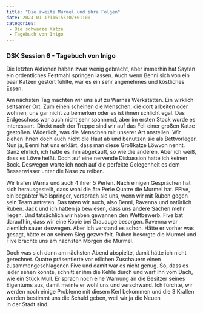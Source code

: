 ```yaml
---
title: "Die zweite Murmel und ihre Folgen"
date: 2024-01-17T16:55:07+01:00
categories:
 - Die schwarze Katze
 - Tagebuch von Inigo
---
```


### DSK Session 6 - Tagebuch von Inigo

Die letzten Aktionen haben zwar wenig gebracht, aber immerhin hat Saytan ein ordentliches Festmahl springen lassen. Auch wenn Benni sich von ein paar Katzen gestört fühlte, war es ein sehr angenehmes und köstliches Essen.

Am nächsten Tag machten wir uns auf zu Warnas Werkstätten. Ein wirklich seltsamer Ort. Zum einen scheinen die Menschen, die dort arbeiten oder wohnen, uns gar nicht zu bemerken oder es ist ihnen schlicht egal. Das Erdgeschoss war auch nicht sehr spannend, aber im ersten Stock wurde es interessant. Direkt nach der Treppe sind wir auf das Fell einer großen Katze gestoßen. Widerlich, was die Menschen mit unserer Art anstellen. Wir ziehen ihnen doch auch nicht die Haut ab und benutzen sie als Bettvorleger. Nun ja, Benni hat uns erklärt, dass man diese Großkatze Löwvon nennt. Ganz ehrlich, ich hatte es ihm abgekauft, so wie die anderen. Aber ich weiß, dass es Löwe heißt. Doch auf eine nervende Diskussion hatte ich keinen Bock. Deswegen warte ich noch auf die perfekte Gelegenheit es dem Besserwisser unter die Nase zu reiben.

Wir trafen Warna und auch 4 ihrer 5 Perlen. Nach einigen Gesprächen hat sich herausgestellt, dass wohl die 5te Perle Quatre die Murmel hat. FFive, ein begabter Wollspringer, versprach sie uns, wenn wir mit Ruben gegen sein Team antreten. Das taten wir auch, also Benni, Ravenna und natürlich Ruben. Jack und ich hatten ja bewiesen, dass uns andere Sachen mehr liegen. Und tatsächlich wir haben gewannen den Wettbewerb. Five bat daraufhin, dass wir eine Kopie bei Grauauge besorgen. Ravenna war ziemlich sauer deswegen. Aber ich verstand es schon. Hätte er vorher was gesagt, hätte er an seinem Sieg gezweifelt. Ruben besorgte die Murmel und Five brachte uns am nächsten Morgen die Murmel.

Doch was sich dann am nächsten Abend abspielte, damit hätte ich nicht gerechnet. Quatre präsentierte vor etlichen Zuschauern einen zusammengeschlagenen Five und damit war es nicht genug. So, dass es jeder sehen konnte, schnitt er ihm die Kehle durch und warf ihn vom Dach, wie ein Stück Müll. Er sprach noch eine Warnung an die Besitzer seines Eigentums aus, damit meinte er wohl uns und verschwand. Ich fürchte, wir werden noch einige Probleme mit diesem Kerl bekommen und die 3 Krallen werden bestimmt uns die Schuld geben, weil wir ja die Neuen in der Stadt sind.
